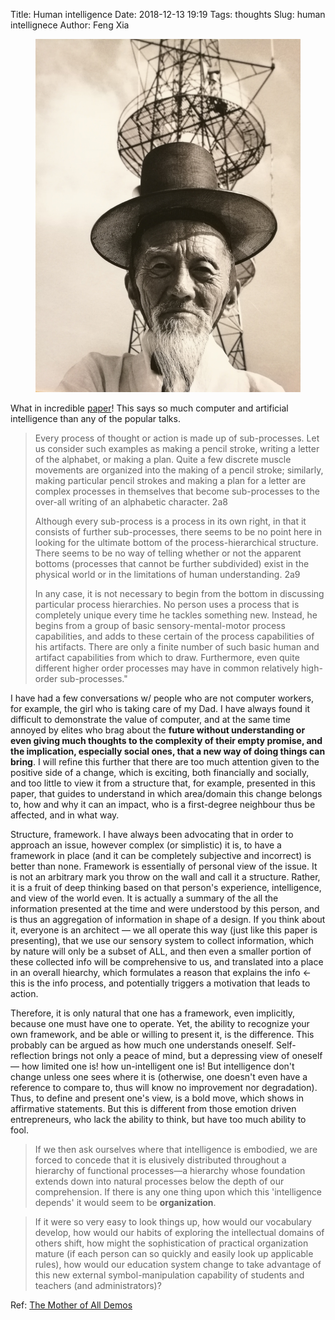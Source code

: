 Title: Human intelligence
Date: 2018-12-13 19:19
Tags: thoughts
Slug: human intellignece
Author: Feng Xia

<figure class="col l8 m8 s12 right">
  <img src="images/old%20korean.jpg"/>
</figure>

What in incredible [paper][1]! This says so much computer and
artificial intelligence than any of the popular talks. 

> Every process of thought or action is made up of sub-processes. Let us
> consider such examples as making a pencil stroke, writing a letter of
> the alphabet, or making a plan. Quite a few discrete muscle movements
> are organized into the making of a pencil stroke; similarly, making
> particular pencil strokes and making a plan for a letter are complex
> processes in themselves that become sub-processes to the over-all
> writing of an alphabetic character.  2a8
> 
> Although every sub-process is a process in its own right, in that it
> consists of further sub-processes, there seems to be no point here in
> looking for the ultimate bottom of the process-hierarchical
> structure. There seems to be no way of telling whether or not the
> apparent bottoms (processes that cannot be further subdivided) exist
> in the physical world or in the limitations of human understanding.
> 2a9
> 
> In any case, it is not necessary to begin from the bottom in
> discussing particular process hierarchies. No person uses a process
> that is completely unique every time he tackles something
> new. Instead, he begins from a group of basic sensory-mental-motor
> process capabilities, and adds to these certain of the process
> capabilities of his artifacts. There are only a finite number of such
> basic human and artifact capabilities from which to draw. Furthermore,
> even quite different higher order processes may have in common
> relatively high-order sub-processes."
> 

I have had a few conversations w/ people who are not computer workers,
for example, the girl who is taking care of my Dad. I have always
found it difficult to demonstrate the value of computer, and at the
same time annoyed by elites who brag about the **future without
understanding or even giving much thoughts to the complexity of their
empty promise, and the implication, especially social ones, that a new
way of doing things can bring**. I will refine this further that there
are too much attention given to the positive side of a change, which
is exciting, both financially and socially, and too little to view it
from a structure that, for example, presented in this paper, that
guides to understand in which area/domain this change belongs to, how
and why it can an impact, who is a first-degree neighbour thus be
affected, and in what way.

Structure, framework. I have always been advocating that in order to
approach an issue, however complex (or simplistic) it is, to have a
framework in place (and it can be completely subjective and incorrect)
is better than none. Framework is essentially of personal view of the
issue. It is not an arbitrary mark you throw on the wall and call it a
structure. Rather, it is a fruit of deep thinking based on that
person's experience, intelligence, and view of the world even. It is
actually a summary of the all the information presented at the time
and were understood by this person, and is thus an aggregation of
information in shape of a design. If you think about it, everyone is
an architect &mdash; we all operate this way (just like this paper is
presenting), that we use our sensory system to collect information,
which by nature will only be a subset of ALL, and then even a smaller
portion of these collected info will be comprehensive to us, and
translated into a place in an overall hiearchy, which formulates a
reason that explains the info &larr; this is the info process, and
potentially triggers a motivation that leads to action.

Therefore, it is only natural that one has a framework, even
implicitly, because one must have one to operate. Yet, the ability to
recognize your own framework, and be able or willing to present it, is
the difference. This probably can be argued as how much one
understands oneself. Self-reflection brings not only a peace of mind, but a
depressing view of oneself &mdash; how limited one is! how
un-intelligent one is! But intelligence don't change unless one sees
where it is (otherwise, one doesn't even have a reference to compare
to, thus will know no improvement nor degradation). Thus, to define
and present one's view, is a bold move, which shows in affirmative
statements. But this is different from those emotion driven
entrepreneurs, who lack the ability to think, but have too much
ability to fool.

> If we then ask ourselves where that intelligence is embodied, we are
> forced to concede that it is elusively distributed throughout a
> hierarchy of functional processes—a hierarchy whose foundation extends
> down into natural processes below the depth of our comprehension. If
> there is any one thing upon which this 'intelligence depends' it would
> seem to be **organization**.
>

> If it were so very easy to look things up, how would our vocabulary
> develop, how would our habits of exploring the intellectual domains of
> others shift, how might the sophistication of practical organization
> mature (if each person can so quickly and easily look up applicable
> rules), how would our education system change to take advantage of
> this new external symbol-manipulation capability of students and
> teachers (and administrators)?

Ref: [The Mother of All Demos][2]

[1]: http://dougengelbart.org/content/view/138/000/
[2]: https://en.wikipedia.org/wiki/The_Mother_of_All_Demos
